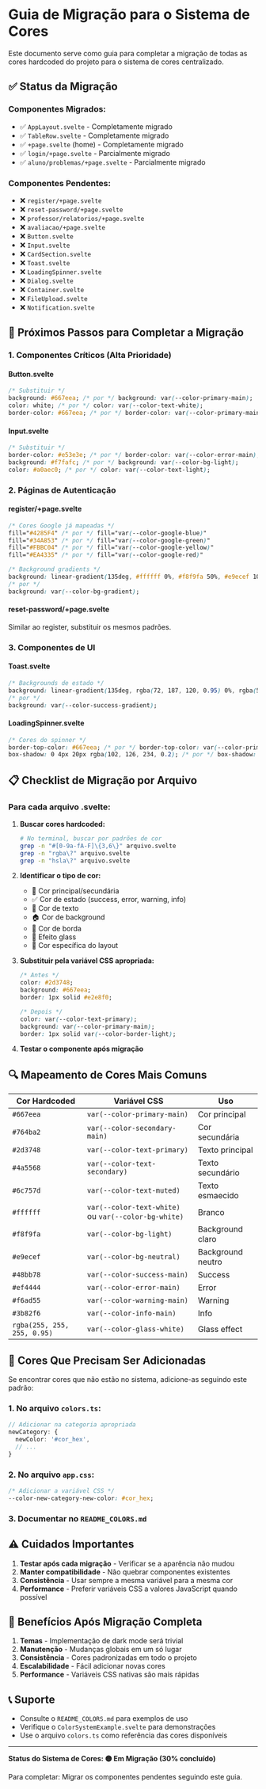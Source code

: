 # Guia de Migração para o Sistema de Cores

Este documento serve como guia para completar a migração de todas as cores hardcoded do projeto para o sistema de cores centralizado.

## ✅ Status da Migração

### Componentes Migrados:
- ✅ `AppLayout.svelte` - Completamente migrado
- ✅ `TableRow.svelte` - Completamente migrado
- ✅ `+page.svelte` (home) - Completamente migrado
- ✅ `login/+page.svelte` - Parcialmente migrado
- ✅ `aluno/problemas/+page.svelte` - Parcialmente migrado

### Componentes Pendentes:
- ❌ `register/+page.svelte`
- ❌ `reset-password/+page.svelte`
- ❌ `professor/relatorios/+page.svelte`
- ❌ `avaliacao/+page.svelte`
- ❌ `Button.svelte`
- ❌ `Input.svelte`
- ❌ `CardSection.svelte`
- ❌ `Toast.svelte`
- ❌ `LoadingSpinner.svelte`
- ❌ `Dialog.svelte`
- ❌ `Container.svelte`
- ❌ `FileUpload.svelte`
- ❌ `Notification.svelte`

## 🎯 Próximos Passos para Completar a Migração

### 1. Componentes Críticos (Alta Prioridade)

#### Button.svelte
```css
/* Substituir */
background: #667eea; /* por */ background: var(--color-primary-main);
color: white; /* por */ color: var(--color-text-white);
border-color: #667eea; /* por */ border-color: var(--color-primary-main);
```

#### Input.svelte
```css
/* Substituir */
border-color: #e53e3e; /* por */ border-color: var(--color-error-main);
background: #f7fafc; /* por */ background: var(--color-bg-light);
color: #a0aec0; /* por */ color: var(--color-text-light);
```

### 2. Páginas de Autenticação

#### register/+page.svelte
```css
/* Cores Google já mapeadas */
fill="#4285F4" /* por */ fill="var(--color-google-blue)"
fill="#34A853" /* por */ fill="var(--color-google-green)"
fill="#FBBC04" /* por */ fill="var(--color-google-yellow)"
fill="#EA4335" /* por */ fill="var(--color-google-red)"

/* Background gradients */
background: linear-gradient(135deg, #ffffff 0%, #f8f9fa 50%, #e9ecef 100%);
/* por */
background: var(--color-bg-gradient);
```

#### reset-password/+page.svelte
Similar ao register, substituir os mesmos padrões.

### 3. Componentes de UI

#### Toast.svelte
```css
/* Backgrounds de estado */
background: linear-gradient(135deg, rgba(72, 187, 120, 0.95) 0%, rgba(56, 178, 172, 0.95) 100%);
/* por */
background: var(--color-success-gradient);
```

#### LoadingSpinner.svelte
```css
/* Cores do spinner */
border-top-color: #667eea; /* por */ border-top-color: var(--color-primary-main);
box-shadow: 0 4px 20px rgba(102, 126, 234, 0.2); /* por */ box-shadow: 0 4px 20px var(--color-shadow-primary);
```

## 📋 Checklist de Migração por Arquivo

### Para cada arquivo .svelte:

1. **Buscar cores hardcoded:**
   ```bash
   # No terminal, buscar por padrões de cor
   grep -n "#[0-9a-fA-F]\{3,6\}" arquivo.svelte
   grep -n "rgba\?" arquivo.svelte
   grep -n "hsla\?" arquivo.svelte
   ```

2. **Identificar o tipo de cor:**
   - 🎨 Cor principal/secundária
   - ✅ Cor de estado (success, error, warning, info)
   - 📝 Cor de texto
   - 🏠 Cor de background
   - 🔘 Cor de borda
   - 👻 Efeito glass
   - 🏢 Cor específica do layout

3. **Substituir pela variável CSS apropriada:**
   ```css
   /* Antes */
   color: #2d3748;
   background: #667eea;
   border: 1px solid #e2e8f0;
   
   /* Depois */
   color: var(--color-text-primary);
   background: var(--color-primary-main);
   border: 1px solid var(--color-border-light);
   ```

4. **Testar o componente após migração**

## 🔍 Mapeamento de Cores Mais Comuns

| Cor Hardcoded | Variável CSS | Uso |
|---------------|--------------|-----|
| `#667eea` | `var(--color-primary-main)` | Cor principal |
| `#764ba2` | `var(--color-secondary-main)` | Cor secundária |
| `#2d3748` | `var(--color-text-primary)` | Texto principal |
| `#4a5568` | `var(--color-text-secondary)` | Texto secundário |
| `#6c757d` | `var(--color-text-muted)` | Texto esmaecido |
| `#ffffff` | `var(--color-text-white)` ou `var(--color-bg-white)` | Branco |
| `#f8f9fa` | `var(--color-bg-light)` | Background claro |
| `#e9ecef` | `var(--color-bg-neutral)` | Background neutro |
| `#48bb78` | `var(--color-success-main)` | Success |
| `#ef4444` | `var(--color-error-main)` | Error |
| `#f6ad55` | `var(--color-warning-main)` | Warning |
| `#3b82f6` | `var(--color-info-main)` | Info |
| `rgba(255, 255, 255, 0.95)` | `var(--color-glass-white)` | Glass effect |

## 🚨 Cores Que Precisam Ser Adicionadas

Se encontrar cores que não estão no sistema, adicione-as seguindo este padrão:

### 1. No arquivo `colors.ts`:
```typescript
// Adicionar na categoria apropriada
newCategory: {
  newColor: '#cor_hex',
  // ...
}
```

### 2. No arquivo `app.css`:
```css
/* Adicionar a variável CSS */
--color-new-category-new-color: #cor_hex;
```

### 3. Documentar no `README_COLORS.md`

## ⚠️ Cuidados Importantes

1. **Testar após cada migração** - Verificar se a aparência não mudou
2. **Manter compatibilidade** - Não quebrar componentes existentes
3. **Consistência** - Usar sempre a mesma variável para a mesma cor
4. **Performance** - Preferir variáveis CSS a valores JavaScript quando possível

## 🎉 Benefícios Após Migração Completa

1. **Temas** - Implementação de dark mode será trivial
2. **Manutenção** - Mudanças globais em um só lugar
3. **Consistência** - Cores padronizadas em todo o projeto
4. **Escalabilidade** - Fácil adicionar novas cores
5. **Performance** - Variáveis CSS nativas são mais rápidas

## 📞 Suporte

- Consulte o `README_COLORS.md` para exemplos de uso
- Verifique o `ColorSystemExample.svelte` para demonstrações
- Use o arquivo `colors.ts` como referência das cores disponíveis

---

**Status do Sistema de Cores: 🟡 Em Migração (30% concluído)**

Para completar: Migrar os componentes pendentes seguindo este guia. 